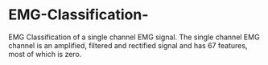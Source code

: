 # EMG-Classification-
EMG Classification of a single channel EMG signal. 
The single channel EMG channel is an amplified, filtered and rectified signal and has 67 features, most of which is zero.
